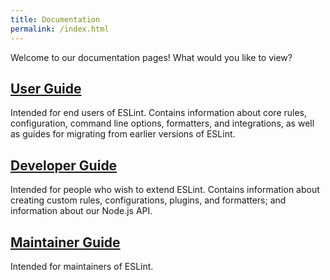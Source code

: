 ```yaml
---
title: Documentation
permalink: /index.html
---
```


Welcome to our documentation pages! What would you like to view?

## [User Guide](use/)

Intended for end users of ESLint. Contains information about core rules, configuration, command line options, formatters, and integrations,
as well as guides for migrating from earlier versions of ESLint.

## [Developer Guide](extend/)

Intended for people who wish to extend ESLint. Contains information about creating custom rules, configurations, plugins, and formatters; and information about our Node.js API.

## [Maintainer Guide](maintain/)

Intended for maintainers of ESLint.
